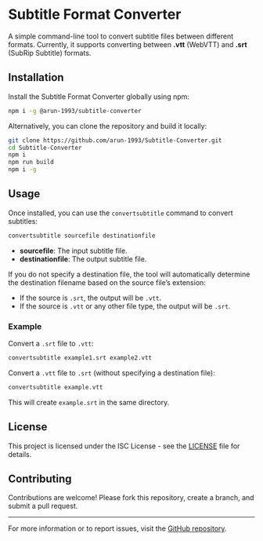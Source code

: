 # Subtitle Format Converter

A simple command-line tool to convert subtitle files between different formats. Currently, it supports converting between **.vtt** (WebVTT) and **.srt** (SubRip Subtitle) formats.

## Installation

Install the Subtitle Format Converter globally using npm:

```bash
npm i -g @arun-1993/subtitle-converter
```

Alternatively, you can clone the repository and build it locally:

```bash
git clone https://github.com/arun-1993/Subtitle-Converter.git
cd Subtitle-Converter
npm i
npm run build
npm i -g
```

## Usage

Once installed, you can use the `convertsubtitle` command to convert subtitles:

```bash
convertsubtitle sourcefile destinationfile
```

- **sourcefile**: The input subtitle file.
- **destinationfile**: The output subtitle file.

If you do not specify a destination file, the tool will automatically determine the destination filename based on the source file’s extension:

- If the source is `.srt`, the output will be `.vtt`.
- If the source is `.vtt` or any other file type, the output will be `.srt`.

### Example

Convert a `.srt` file to `.vtt`:

```bash
convertsubtitle example1.srt example2.vtt
```

Convert a `.vtt` file to `.srt` (without specifying a destination file):

```bash
convertsubtitle example.vtt
```

This will create `example.srt` in the same directory.

## License

This project is licensed under the ISC License - see the [LICENSE](./LICENSE.txt) file for details.

## Contributing

Contributions are welcome! Please fork this repository, create a branch, and submit a pull request.

---

For more information or to report issues, visit the [GitHub repository](https://github.com/arun-1993/Subtitle-Converter).
